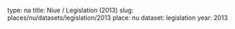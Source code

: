 type: na
title: Niue / Legislation (2013)
slug: places/nu/datasets/legislation/2013
place: nu
dataset: legislation
year: 2013
